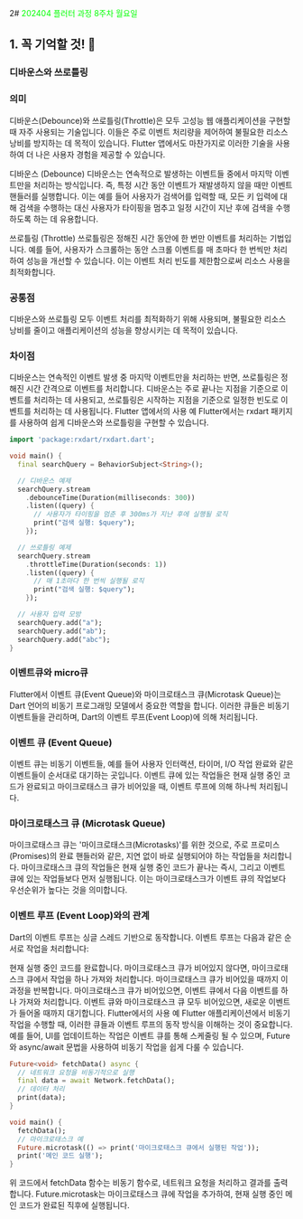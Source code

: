 2# <span style="color:lime">202404 플러터 과정 8주차 월요일</span>   

## 1. 꼭 기억할 것! 🏅
### 디바운스와 쓰로틀링

### 의미
디바운스(Debounce)와 쓰로틀링(Throttle)은 모두 고성능 웹 애플리케이션을 구현할 때 자주 사용되는 기술입니다. 이들은 주로 이벤트 처리량을 제어하여 불필요한 리소스 낭비를 방지하는 데 목적이 있습니다. Flutter 앱에서도 마찬가지로 이러한 기술을 사용하여 더 나은 사용자 경험을 제공할 수 있습니다.

디바운스 (Debounce)
디바운스는 연속적으로 발생하는 이벤트들 중에서 마지막 이벤트만을 처리하는 방식입니다. 즉, 특정 시간 동안 이벤트가 재발생하지 않을 때만 이벤트 핸들러를 실행합니다. 이는 예를 들어 사용자가 검색어를 입력할 때, 모든 키 입력에 대해 검색을 수행하는 대신 사용자가 타이핑을 멈추고 일정 시간이 지난 후에 검색을 수행하도록 하는 데 유용합니다.

쓰로틀링 (Throttle)
쓰로틀링은 정해진 시간 동안에 한 번만 이벤트를 처리하는 기법입니다. 예를 들어, 사용자가 스크롤하는 동안 스크롤 이벤트를 매 초마다 한 번씩만 처리하여 성능을 개선할 수 있습니다. 이는 이벤트 처리 빈도를 제한함으로써 리소스 사용을 최적화합니다.

### 공통점
디바운스와 쓰로틀링 모두 이벤트 처리를 최적화하기 위해 사용되며, 불필요한 리소스 낭비를 줄이고 애플리케이션의 성능을 향상시키는 데 목적이 있습니다.

### 차이점
디바운스는 연속적인 이벤트 발생 중 마지막 이벤트만을 처리하는 반면, 쓰로틀링은 정해진 시간 간격으로 이벤트를 처리합니다.
디바운스는 주로 끝나는 지점을 기준으로 이벤트를 처리하는 데 사용되고, 쓰로틀링은 시작하는 지점을 기준으로 일정한 빈도로 이벤트를 처리하는 데 사용됩니다.
Flutter 앱에서의 사용 예
Flutter에서는 rxdart 패키지를 사용하여 쉽게 디바운스와 쓰로틀링을 구현할 수 있습니다.


```dart
import 'package:rxdart/rxdart.dart';

void main() {
  final searchQuery = BehaviorSubject<String>();

  // 디바운스 예제
  searchQuery.stream
    .debounceTime(Duration(milliseconds: 300))
    .listen((query) {
      // 사용자가 타이핑을 멈춘 후 300ms가 지난 후에 실행될 로직
      print("검색 실행: $query");
    });

  // 쓰로틀링 예제
  searchQuery.stream
    .throttleTime(Duration(seconds: 1))
    .listen((query) {
      // 매 1초마다 한 번씩 실행될 로직
      print("검색 실행: $query");
    });

  // 사용자 입력 모방
  searchQuery.add("a");
  searchQuery.add("ab");
  searchQuery.add("abc");
}
```


### 이벤트큐와 micro큐
Flutter에서 이벤트 큐(Event Queue)와 마이크로태스크 큐(Microtask Queue)는 Dart 언어의 비동기 프로그래밍 모델에서 중요한 역할을 합니다. 이러한 큐들은 비동기 이벤트들을 관리하며, Dart의 이벤트 루프(Event Loop)에 의해 처리됩니다.

### 이벤트 큐 (Event Queue)
이벤트 큐는 비동기 이벤트들, 예를 들어 사용자 인터랙션, 타이머, I/O 작업 완료와 같은 이벤트들이 순서대로 대기하는 곳입니다. 이벤트 큐에 있는 작업들은 현재 실행 중인 코드가 완료되고 마이크로태스크 큐가 비어있을 때, 이벤트 루프에 의해 하나씩 처리됩니다.

### 마이크로태스크 큐 (Microtask Queue)
마이크로태스크 큐는 '마이크로태스크(Microtasks)'를 위한 것으로, 주로 프로미스(Promises)의 완료 핸들러와 같은, 지연 없이 바로 실행되어야 하는 작업들을 처리합니다. 마이크로태스크 큐의 작업들은 현재 실행 중인 코드가 끝나는 즉시, 그리고 이벤트 큐에 있는 작업들보다 먼저 실행됩니다. 이는 마이크로태스크가 이벤트 큐의 작업보다 우선순위가 높다는 것을 의미합니다.

### 이벤트 루프 (Event Loop)와의 관계
Dart의 이벤트 루프는 싱글 스레드 기반으로 동작합니다. 이벤트 루프는 다음과 같은 순서로 작업을 처리합니다:

현재 실행 중인 코드를 완료합니다.
마이크로태스크 큐가 비어있지 않다면, 마이크로태스크 큐에서 작업을 하나 가져와 처리합니다. 마이크로태스크 큐가 비어있을 때까지 이 과정을 반복합니다.
마이크로태스크 큐가 비어있으면, 이벤트 큐에서 다음 이벤트를 하나 가져와 처리합니다.
이벤트 큐와 마이크로태스크 큐 모두 비어있으면, 새로운 이벤트가 들어올 때까지 대기합니다.
Flutter에서의 사용 예
Flutter 애플리케이션에서 비동기 작업을 수행할 때, 이러한 큐들과 이벤트 루프의 동작 방식을 이해하는 것이 중요합니다. 예를 들어, UI를 업데이트하는 작업은 이벤트 큐를 통해 스케줄링 될 수 있으며, Future와 async/await 문법을 사용하여 비동기 작업을 쉽게 다룰 수 있습니다.

```dart
Future<void> fetchData() async {
  // 네트워크 요청을 비동기적으로 실행
  final data = await Network.fetchData();
  // 데이터 처리
  print(data);
}

void main() {
  fetchData();
  // 마이크로태스크 예
  Future.microtask(() => print('마이크로태스크 큐에서 실행된 작업'));
  print('메인 코드 실행');
}
```

위 코드에서 fetchData 함수는 비동기 함수로, 네트워크 요청을 처리하고 결과를 출력합니다. Future.microtask는 마이크로태스크 큐에 작업을 추가하여, 현재 실행 중인 메인 코드가 완료된 직후에 실행됩니다.